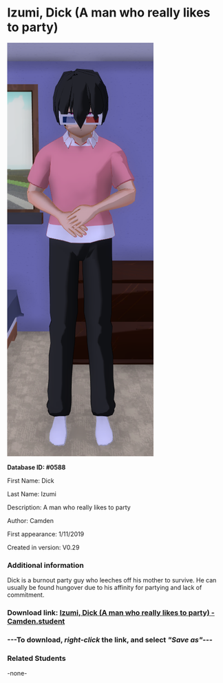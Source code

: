 # Izumi, Dick (A man who really likes to party)

<img src="../../Files/Images/Izumi, Dick (A man who really likes to party).png" title="Izumi, Dick (A man who really likes to party) - Camden">

**Database ID: #0588**

First Name: Dick

Last Name: Izumi

Description: A man who really likes to party

Author: Camden

First appearance: 1/11/2019

Created in version: V0.29

### Additional information

Dick is a burnout party guy who leeches off his mother to survive. He can usually be found hungover due to his affinity for partying and lack of commitment.

### Download link: <a href="https://raw.githubusercontent.com/Arbiter1223/Daigaku-Gurashi-Custom-Students/master/Files/Student%20Files/Izumi%2C%20Dick%20(A%20man%20who%20really%20likes%20to%20party)%20-%20Camden.student">Izumi, Dick (A man who really likes to party) - Camden.student</a>

### ---**To download, _right-click_ the link, and select _"Save as"_**---

### Related Students

-none-
